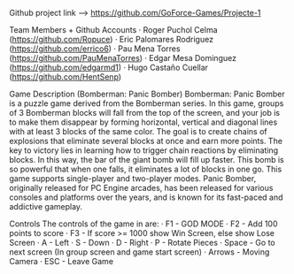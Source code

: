 Github project link --> https://github.com/GoForce-Games/Projecte-1

Team Members + Github Accounts
· Roger Puchol Celma (https://github.com/Ropuce)
· Eric Palomares Rodriguez (https://github.com/errico6)
· Pau Mena Torres (https://github.com/PauMenaTorres)
· Edgar Mesa Dominguez (https://github.com/edgarmd1)
· Hugo Castaño Cuellar (https://github.com/HentSenp)

Game Description (Bomberman: Panic Bomber)
Bomberman: Panic Bomber is a puzzle game derived from the Bomberman series. 
In this game, groups of 3 Bomberman blocks will fall from the top of the screen, 
and your job is to make them disappear by forming horizontal, vertical and diagonal lines with at least 3 blocks of the same color. 
The goal is to create chains of explosions that eliminate several blocks at once and earn more points. 
The key to victory lies in learning how to trigger chain reactions by eliminating blocks. In this way, the bar of the giant bomb will fill up faster. 
This bomb is so powerful that when one falls, it eliminates a lot of blocks in one go. This game supports single-player and two-player modes. 
Panic Bomber, originally released for PC Engine arcades, 
has been released for various consoles and platforms over the years, and is known for its fast-paced and addictive gameplay.
	
Controls
The controls of the game in are:
· F1 - GOD MODE
· F2 - Add 100 points to score
· F3 - If score >= 1000 show Win Screen, else show Lose Screen
· A - Left
· S - Down
· D - Right
· P - Rotate Pieces
· Space - Go to next screen (In group screen and game start screen)
· Arrows - Moving Camera
· ESC - Leave Game














